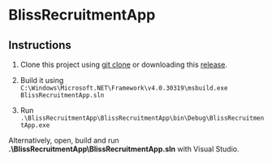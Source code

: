 # BlissRecruitmentApp

## Instructions

1. Clone this project using [git clone](https://github.com/paulojsmartins/BlissRecruitmentApp.git) or downloading this [release](https://github.com/paulojsmartins/BlissRecruitmentApp/releases/tag/v0.2).

2. Build it using ```C:\Windows\Microsoft.NET\Framework\v4.0.30319\msbuild.exe BlissRecruitmentApp.sln```

3. Run ```.\BlissRecruitmentApp\BlissRecruitmentApp\bin\Debug\BlissRecruitmentApp.exe```


Alternatively, open, build and run **.\BlissRecruitmentApp\BlissRecruitmentApp.sln** with Visual Studio.


